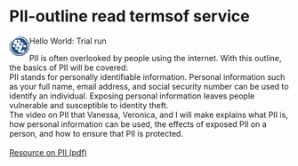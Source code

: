 # PII-outline     read termsof service
Hello World: Trial run
<img align="left" src="https://github.com/0m3g4b1u3/hello-world/blob/master/sscLogo200.png" width=36>
 
PII is often overlooked by people using the internet. With this outline, the basics of PII will be covered:
<br>
 PII stands for personally identifiable information. Personal information such as your full name, email address, and social security number can be used to identify an individual. Exposing personal information leaves people vulnerable and susceptible to identity theft.
 <br>
 The video on PII that Vanessa, Veronica, and I will make explains what PII is, how personal information can be used, the effects of exposed PII on a person, and how to ensure that PII is protected.
 <br> <br>
 <a href="https://www.doncio.navy.mil/FileHandler.ashx?ID=1493">Resource on PII (pdf)</a>
